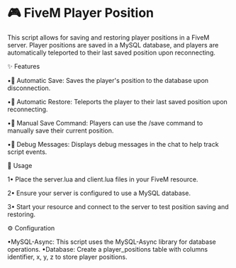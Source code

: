 # 🎮 FiveM Player Position


This script allows for saving and restoring player positions in a FiveM server. Player positions are saved in a MySQL database, and players are automatically teleported to their last saved position upon reconnecting.


✨ Features


•💾 Automatic Save: Saves the player's position to the database upon disconnection.

•🔄 Automatic Restore: Teleports the player to their last saved position upon reconnecting.

•📝 Manual Save Command: Players can use the /save command to manually save their current position.

•🐞 Debug Messages: Displays debug messages in the chat to help track script events.


🚀 Usage







1• Place the server.lua and client.lua files in your FiveM resource.

2• Ensure your server is configured to use a MySQL database.

3• Start your resource and connect to the server to test position saving and restoring.


⚙️ Configuration


•MySQL-Async: This script uses the MySQL-Async library for database operations.
•Database: Create a player_positions table with columns identifier, x, y, z to store player positions.

